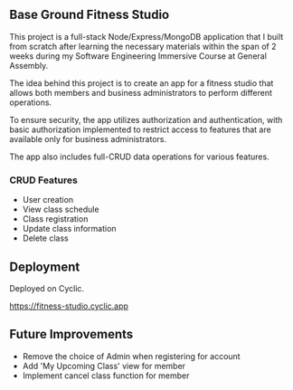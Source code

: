 ## Base Ground Fitness Studio 
This project is a full-stack Node/Express/MongoDB application that I built from scratch after learning the necessary materials within the span of 2 weeks during my Software Engineering Immersive Course at General Assembly.

The idea behind this project is to create an app for a fitness studio that allows both members and business administrators to perform different operations.

To ensure security, the app utilizes authorization and authentication, with basic authorization implemented to restrict access to features that are available only for business administrators.

The app also includes full-CRUD data operations for various features.

### CRUD Features
- User creation
- View class schedule 
- Class registration 
- Update class information 
- Delete class

## Deployment
Deployed on Cyclic.

https://fitness-studio.cyclic.app

## Future Improvements
- Remove the choice of Admin when registering for account
- Add 'My Upcoming Class' view for member
- Implement cancel class function for member
	